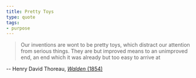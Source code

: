 ```yaml
---
title: Pretty Toys
type: quote
tags:
- purpose
---
```




> Our inventions are wont to be pretty toys, which distract our attention from serious things. They are but improved means to an unimproved end, an end which it was already but too easy to arrive at

-- Henry David Thoreau, [*Walden* (1854)](https://literaturepage.com/read/walden-39.html)

